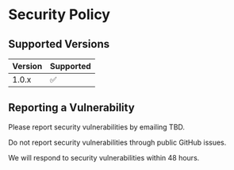# Security Policy

## Supported Versions

| Version | Supported          |
| ------- | ------------------ |
| 1.0.x   | :white_check_mark: |

## Reporting a Vulnerability

Please report security vulnerabilities by emailing TBD.

Do not report security vulnerabilities through public GitHub issues.

We will respond to security vulnerabilities within 48 hours.
